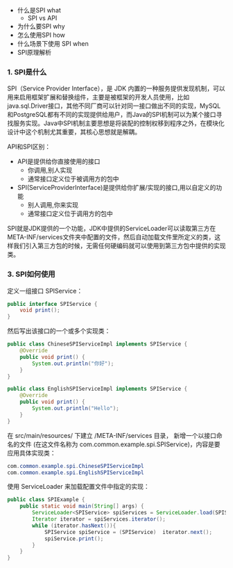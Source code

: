
- 什么是SPI what
  - SPI vs API
- 为什么要SPI  why
- 怎么使用SPI how
- 什么场景下使用 SPI when
- SPI原理解析

### 1. SPI是什么

SPI（Service Provider Interface），是 JDK 内置的一种服务提供发现机制，可以用来启用框架扩展和替换组件，主要是被框架的开发人员使用，比如java.sql.Driver接口，其他不同厂商可以针对同一接口做出不同的实现，MySQL和PostgreSQL都有不同的实现提供给用户，而Java的SPI机制可以为某个接口寻找服务实现。Java中SPI机制主要思想是将装配的控制权移到程序之外，在模块化设计中这个机制尤其重要，其核心思想就是解耦。

API和SPI区别：
- API是提供给你直接使用的接口
  - 你调用,别人实现
  - 通常接口定义位于被调用方的包中
- SPI(ServiceProviderInterface)是提供给你扩展/实现的接口,用以自定义的功能
  - 别人调用,你来实现
  - 通常接口定义位于调用方的包中


SPI就是JDK提供的一个功能，JDK中提供的ServiceLoader可以读取第三方在META-INF/services文件夹中配置的文件，然后自动加载文件里所定义的类，这样我们引入第三方包的时候，无需任何硬编码就可以使用到第三方包中提供的实现类。


### 3. SPI如何使用

定义一组接口 SPIService：
```java
public interface SPIService {
    void print();
}
```
然后写出该接口的一个或多个实现类：
```java
public class ChineseSPIServiceImpl implements SPIService {
    @Override
    public void print() {
        System.out.println("你好");
    }
}

public class EnglishSPIServiceImpl implements SPIService {
    @Override
    public void print() {
        System.out.println("Hello");
    }
}
```

在 src/main/resources/ 下建立 /META-INF/services 目录， 新增一个以接口命名的文件 (在这文件名称为 com.common.example.spi.SPIService)，内容是要应用具体实现类：
```java
com.common.example.spi.ChineseSPIServiceImpl
com.common.example.spi.EnglishSPIServiceImpl
```

使用 ServiceLoader 来加载配置文件中指定的实现：
```java
public class SPIExample {
    public static void main(String[] args) {
        ServiceLoader<SPIService> spiServices = ServiceLoader.load(SPIService.class);
        Iterator iterator = spiServices.iterator();
        while (iterator.hasNext()){
            SPIService spiService = (SPIService)  iterator.next();
            spiService.print();
        }
    }
}
```
